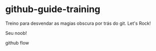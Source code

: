 # github-guide-training
Treino para desvendar as magias obscura por trás do git. Let's Rock!

Seu noob!

github flow
